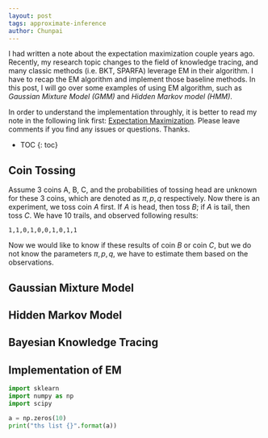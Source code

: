 ```yaml
---
layout: post
tags: approximate-inference
author: Chunpai
---
```


I had written a note about the expectation maximization couple years ago. Recently, my research topic changes to the field of knowledge tracing, and many classic methods (i.e. BKT, SPARFA) leverage EM in their algorithm. I have to recap the EM algorithm and implement those baseline methods. In this post, I will go over some examples of using EM algorithm, such as *Gaussian Mixture Model (GMM)* and *Hidden Markov model (HMM)*. 

In order to understand the implementation throughly, it is better to read my note in the following link first: [Expectation Maximization](/assets/note/Expectation_Maximization_Explanation.pdf). Please leave comments if you find any issues or questions. Thanks.

* TOC
{: toc}
## Coin Tossing

Assume 3 coins A, B, C, and the probabilities of tossing head are unknown for these 3 coins, which are denoted as $\pi, p, q$ respectively. Now there is an experiment, we toss coin $A$ first. If $A$ is head, then toss $B$; if $A$ is tail, then toss $C$. We have 10 trails, and observed following results:

```
1,1,0,1,0,0,1,0,1,1
```

Now we would like to know if these results of coin $B$ or coin $C$, but we do not know the parameters $\pi, p, q$, we have to estimate them based on the observations. 



## Gaussian Mixture Model

## Hidden Markov Model

## Bayesian Knowledge Tracing

## Implementation of EM

```python
import sklearn 
import numpy as np
import scipy

a = np.zeros(10)
print("ths list {}".format(a))
```










